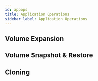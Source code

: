 ```yaml
---
id: appops
title: Application Operations
sidebar_label: Application Operations
---
```


## Volume Expansion

### 

## Volume Snapshot & Restore



## Cloning

